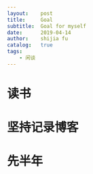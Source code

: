 ```yaml
---
layout:    post
title:     Goal 
subtitle:  Goal for myself
date:      2019-04-14
author:    shijia fu
catalog:   true
tags:
    - 闲谈
---
```


# 读书   
# 坚持记录博客   
# 先半年   
